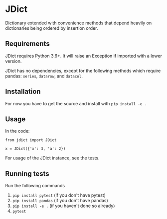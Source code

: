# JDict

Dictionary extended with convenience methods that depend heavily on dictionaries being ordered by insertion order.

## Requirements

JDict requires Python 3.6+. It will raise an Exception if imported with a lower version.

JDict has no dependencies, except for the following methods which require pandas: `series`, `datarow`, and `datacol`.

## Installation

For now you have to get the source and install with `pip install -e .`

## Usage

In the code:

```
from jdict import JDict

x = JDict({'x': 3, 'a': 2})
```

For usage of the JDict instance, see the tests.

## Running tests

Run the following commands

1. `pip install pytest` (if you don't have pytest)
2. `pip install pandas` (if you don't have pandas)
3. `pip install -e .` (if you haven't done so already)
4. `pytest`
